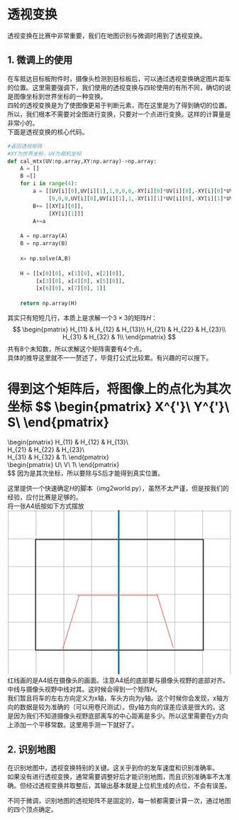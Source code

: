 # 透视变换
透视变换在比赛中非常重要，我们在地图识别与微调时用到了透视变换。
## 1. 微调上的使用
在车抵达目标板附件时，摄像头检测到目标板后，可以通过透视变换确定图片距车的位置。这里需要强调下，我们使用的透视变换与四轮使用的有所不同，确切的说是图像坐标到世界坐标的一种变换。    
四轮的透视变换是为了使图像更易于判断元素，而在这里是为了得到确切的位置。所以，我们根本不需要对全图进行变换，只要对一个点进行变换。这样的计算量是非常小的。  
下面是透视变换的核心代码。
```python
#返回透视矩阵
#XY为世界坐标，UV为相机坐标
def cal_mtx(UV:np.array,XY:np.array)->np.array:
    A = []
    B =[]
    for i in range(4):
        a = [[UV[i][0],UV[i][1],1,0,0,0,-XY[i][0]*UV[i][0],-XY[i][0]*UV[i][1]],
             [0,0,0,UV[i][0],UV[i][1],1,-XY[i][1]*UV[i][0],-XY[i][1]*UV[i][1]]]
        B+= [[XY[i][0]],
             [XY[i][1]]]
        A+=a

    A = np.array(A)
    B = np.array(B)

    x= np.solve(A,B)

    H = [[x[0][0], x[1][0], x[2][0]],
         [x[3][0], x[4][0], x[5][0]],
         [x[6][0], x[7][0], 1]]

    return np.array(H)
```
其实只有短短几行，本质上是求解一个$3\times3$的矩阵$H$：
$$                  
  \begin{pmatrix} 
    H_{11} & H_{12} & H_{13}\\  
    H_{21} & H_{22} & H_{23}\\  
    H_{31} & H_{32} & 1\\
  \end{pmatrix}              
$$
共有8个未知数，所以求解这个矩阵需要有4个点。    
具体的推导这里就不一一赘述了，毕竟打公式比较累。有兴趣的可以搜下。  

得到这个矩阵后，将图像上的点化为其次坐标
$$
  \begin{pmatrix} 
    X^{'}\\
    Y^{'}\\
    S\\
  \end{pmatrix}   
  =
  \begin{pmatrix} 
    H_{11} & H_{12} & H_{13}\\  
    H_{21} & H_{22} & H_{23}\\  
    H_{31} & H_{32} & 1\\
  \end{pmatrix}   
  \begin{pmatrix} 
    U\\
    V\\
    1\\
  \end{pmatrix}   
$$
因为是其次坐标，所以要除与S后才能得到真实位置。

这里提供一个快速确定$H$的脚本（img2world.py），虽然不太严谨，但是按我们的经验，应付比赛是足够的。   
将一张A4纸按如下方式摆放  
![使用方法](./使用方法.jpg)    
红线画的是A4纸在摄像头的画面。注意A4纸的底部要与摄像头视野的底部对齐。中线与摄像头视野中线对其。这时候会得到一个矩阵$H$。   
我们暂且将车的左右方向定义为x轴，车头方向为y轴。这个时候你会发现，x轴方向的数据是较为准确的（可以用卷尺测试）。但y轴方向的误差应该是很大的。这是因为我们不知道摄像头视野底部离车的中心距离是多少。所以这里需要在y方向上添加一个平移常数。这里用手测一下就好了。
## 2. 识别地图
在识别地图中，透视变换特别的关键。这关乎到你的发车速度和识别准确率。    
如果没有进行透视变换，通常需要调整好后才能识别地图，而且识别准确率不太准确。但经过透视变换并取整后，其输出基本就是上位机生成的点位，不会有误差。  

不同于微调，识别地图的透视矩阵不是固定的，每一帧都需要计算一次，通过地图的四个顶点确定。


